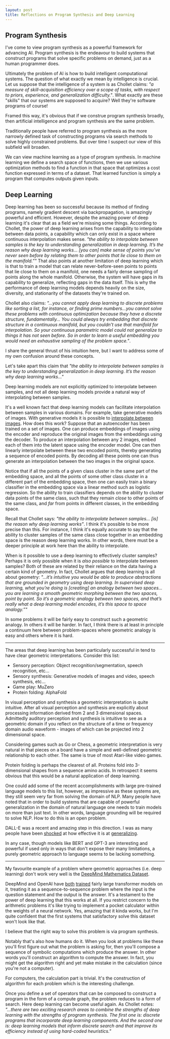 ```yaml
---
layout: post
title: Reflections on Program Synthesis and Deep Learning
---
```


## Program Synthesis

I've come to view program synthesis as a powerful framework for advancing AI. Program synthesis is the endeavour to build systems that construct programs that solve specific problems on demand, just as a human programmer does.

Ultimately the problem of AI is how to build intelligent computational systems. The question of what exactly we mean by intelligence is crucial. Let us suppose that the intelligence of a system is as Chollet claims: *"a measure of skill-acquisition efficiency over a scope of tasks, with respect to priors, experience, and generalization difficulty."*. What exactly are these "skills" that our systems are supposed to acquire? Well they're software programs of course!

Framed this way, it's obvious that if we construe program synthesis broadly, then artificial intelligence and program synthesis are the same problem.

Traditionally people have referred to program synthesis as the more narrowly defined task of constructing programs via search methods to solve highly constrained problems. But over time I suspect our view of this subfield will broaden.

We can view machine learning as a type of program synthesis. In machine learning we define a search space of functions, then we use various optimization methods to find a function in that space that optimizes a cost function expressed in terms of a dataset. That learned function is simply a program that computes outputs given inputs.

## Deep Learning

Deep learning has been so successful because its method of finding programs, namely gradient descent via backpropagation, is amazingly powerful and efficient. However, despite the amazing power of deep learning it's clear that as a field we're missing some things. According to Chollet, the power of deep learning arises from the capability to interpolate between data points, a capability which can only exist in a space where continuous interpolation makes sense. *"the ability to interpolate between samples is the key to understanding generalization in deep learning. It’s the reason why deep learning works… [you can] make sense of points you’ve never seen before by relating them to other points that lie close to them on the manifold.”"* That also points at another limitation of deep learning which is that to train a model that can relate never-before-seen points to points that lie close to them on a manifold, one needs a fairly dense sampling of points along the whole manifold. Otherwise, the system will have gaps in its capability to generalize, reflecting gaps in the data itself. This is why the performance of deep learning models depends heavily on the size, diversity, and stationarity of the datasets they're trained on.

 Chollet also claims: *"...you cannot apply deep learning to discrete problems like sorting a list, for instance, or finding prime numbers…you cannot solve these problems with continuous optimization because they have a discrete structure, fundamentally… You could always try embedding that discrete structure in a continuous manifold, but you couldn’t use that manifold for interpolation. So your continuous parametric model could not generalize to things it has not seen before. So in order to learn a useful embedding you would need an exhaustive sampling of the problem space."*.

I share the general thrust of his intuition here, but I want to address some of my own confusion around these concepts.

Let's take apart this claim that *"the ability to interpolate between samples is the key to understanding generalization in deep learning. It’s the reason why deep learning works…"*

Deep learning models are not explicitly optimized to interpolate between samples, and not all deep learning models provide a natural way of interpolating between samples.

It's a well known fact that deep learning models can facilitate interpolation between samples in various domains. For example, take generative models of images. With generative models it is possible to [interpolate between images](https://www.youtube.com/watch?v=djsEKYuiRFE&ab_channel=NolanStrait). How does this work? Suppose that an autoencoder has been trained on a set of images. One can produce embeddings of images using the encoder and reproduce the original images from the embeddings using the decoder. To produce an interpolation between any 2 images, embed each of them into the latent space using the encoder model. One can then linearly interpolate between these two encoded points, thereby generating a sequence of encoded points. By decoding all these points one can thus generate an interpolation between the two images in the original space.

Notice that if all the points of a given class cluster in the same part of the embedding space, and all the points of some other class cluster in a different part of the embedding space, then one can easily train a binary classifier in the embedding space via a linear method such as logistic regression. So the ability to train classifiers depends on the ability to cluster data points of the same class, such that they remain *close* to other points of the same class, and *far* from points in different classes, in the embedding space.

Recall that Chollet says: *"the ability to interpolate between samples... [is] the reason why deep learning works"*. I think it's possible to be more precise than this. For instance, I think it's equally accurate to say that the ability to cluster samples of the same class close together in an embedding space is the reason deep learning works. In other words, there must be a deeper principle at work here than the ability to interpolate.

When is it possible to use a deep learning to effectively cluster samples? Perhaps it is only possible when it is *also possible* to interpolate between samples? Both of these are related by their reliance on the data having a certain kind of geometry. In fact, Chollet argues that deep learning is all about geometry: *"...it’s intuitive you would be able to produce abstractions that are grounded in geometry using deep learning. In supervised deep learning, what you’re doing is [creating] an analogy between two spaces…you are learning a smooth geometric morphing between the two spaces, point by point. So it’s a geometric analogy between two spaces, and that’s really what a deep learning model encodes, it’s this space to space analogy.”"*

In some problems it will be fairly easy to construct such a geometric analogy. In others it will be harder. In fact, I think there is at least in principle a continuum here between problem-spaces where geometric analogy is easy and others where it is hard.

---

The areas that deep learning has been particularly successful in tend to have clear geometric interpretations. Consider this list:

- Sensory perception: Object recognition/segmentation, speech recognition, etc...
- Sensory synthesis: Generative models of images and video, speech synthesis, etc...
- Game play: MuZero
- Protein folding: AlphaFold

In visual perception and synthesis a geometric interpretation is quite intuitive. After all visual perception and synthesis are explicitly about processing information derived from 2 and 3 dimensional spaces. Admittedly auditory perception and synthesis is intuitive to see as a geometric domain if you reflect on the structure of a time or frequency domain audio waveform - images of which can be projected into 2 dimensional space.

Considering games such as Go or Chess, a geometric interpretation is very natural in that pieces on a board have a simple and well-defined geometric relationship to each other. The same is true of most Atari-like video games.

Protein folding is perhaps the clearest of all. Proteins fold into 3-dimensional shapes from a sequence amino acids. In retrospect it seems obvious that this would be a natural application of deep learning.

One could add some of the recent accomplishments with large pre-trained language models to this list, however, as impressive as these systems are, they still seem very far from solving the domain of NLP. Many people have noted that in order to build systems that are capable of powerful generalization in the domain of natural language one needs to train models on more than just text. In other words, language grounding will be required to solve NLP. How to do this is an open problem.

DALL-E was a recent and amazing step in this direction. I was as many people have been [shocked](https://twitter.com/karpathy/status/1346558827643080705) at how effective it is at [generalizing](https://twitter.com/sama/status/1346543962652246017).

In any case, though models like BERT and GPT-3 are interesting and powerful if used only in ways that don't expose their many limitations, a purely geometric approach to language seems to be lacking something.

---

My favourite example of a problem where geometric approaches (i.e. deep learning) don't work very well is the [DeepMind Mathematics Dataset](https://github.com/deepmind/mathematics_dataset).

DeepMind and OpenAI have [both](https://arxiv.org/abs/1904.01557) [trained](https://arxiv.org/abs/2010.14701) fairly large transformer models on it, treating it as a sequence-to-sequence problem where the input is the question statement and the output is the answer. It's a testament to the power of deep learning that this works at all. If you restrict concern to the arithmetic problems it's like trying to implement a pocket calculator within the weights of a neural network. Yes, amazing that it kinda works, but I'm quite confident that the first systems that satisfactory solve this dataset won't look like that.

I believe that the right way to solve this problem is via program synthesis.

Notably that's also how humans do it. When you look at problems like these you'll first figure out what the problem is asking for, then you'll compose a sequence of symbolic computations which produce the answer. In other words you'll construct an algorithm to compute the answer. In fact, you might get the algorithm right and yet make mistake in the calculation (since you're not a computer).

For computers, the calculation part is trivial. It's the construction of algorithm for each problem which is the interesting challenge.

Once you define a set of operators that can be composed to construct a program in the form of a compute graph, the problem reduces to a form of search. Here deep learning can become useful again. As Chollet notes: *"...there are two exciting research areas to combine the strengths of deep learning with the strengths of program synthesis. The first one is: discrete programs that incorporate deep learning components. And the second one is: deep learning models that inform discrete search and that improve its efficiency instead of using hard-coded heuristics."*
